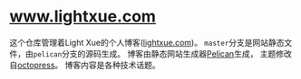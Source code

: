 # www.lightxue.com

这个仓库管理着Light Xue的个人博客([lightxue.com](http://www.lightxue.com))。
`master`分支是网站静态文件，由`pelican`分支的源码生成。
博客由静态网站生成器[Pelican](https://www.getpelican.com)生成，
主题修改自[octopress](https://github.com/duilio/pelican-octopress-theme)。
博客内容是各种技术话题。
